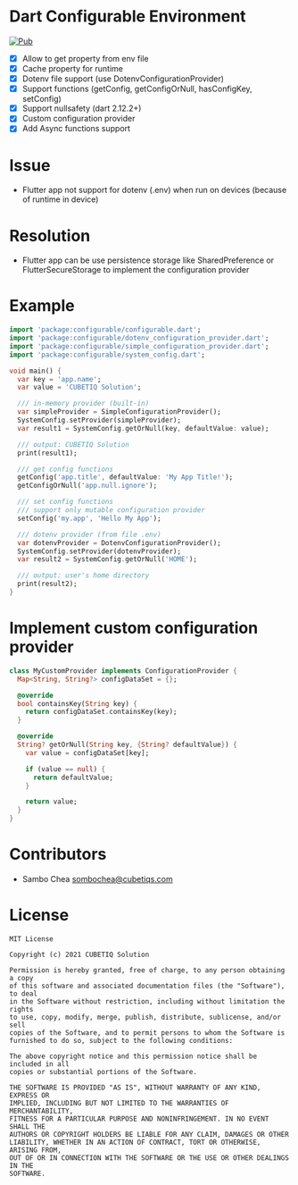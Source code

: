 # Dart Configurable Environment

[![Pub](https://img.shields.io/pub/v/configurable.svg)](https://pub.dartlang.org/packages/configurable)

- [x] Allow to get property from env file
- [x] Cache property for runtime
- [x] Dotenv file support (use DotenvConfigurationProvider)
- [x] Support functions (getConfig, getConfigOrNull, hasConfigKey, setConfig)
- [x] Support nullsafety (dart 2.12.2+)
- [x] Custom configuration provider
- [x] Add Async functions support

# Issue
- Flutter app not support for dotenv (.env) when run on devices (because of runtime in device)

# Resolution
- Flutter app can be use persistence storage like SharedPreference or FlutterSecureStorage to implement the configuration provider

# Example

```dart
import 'package:configurable/configurable.dart';
import 'package:configurable/dotenv_configuration_provider.dart';
import 'package:configurable/simple_configuration_provider.dart';
import 'package:configurable/system_config.dart';

void main() {
  var key = 'app.name';
  var value = 'CUBETIQ Solution';

  /// in-memory provider (built-in)
  var simpleProvider = SimpleConfigurationProvider();
  SystemConfig.setProvider(simpleProvider);
  var result1 = SystemConfig.getOrNull(key, defaultValue: value);

  /// output: CUBETIQ Solution
  print(result1);

  /// get config functions
  getConfig('app.title', defaultValue: 'My App Title!');
  getConfigOrNull('app.null.ignore');

  /// set config functions
  /// support only mutable configuration provider
  setConfig('my.app', 'Hello My App');

  /// dotenv provider (from file .env)
  var dotenvProvider = DotenvConfigurationProvider();
  SystemConfig.setProvider(dotenvProvider);
  var result2 = SystemConfig.getOrNull('HOME');

  /// output: user's home directory
  print(result2);
}
```

# Implement custom configuration provider

```dart
class MyCustomProvider implements ConfigurationProvider {
  Map<String, String?> configDataSet = {};

  @override
  bool containsKey(String key) {
    return configDataSet.containsKey(key);
  }

  @override
  String? getOrNull(String key, {String? defaultValue}) {
    var value = configDataSet[key];

    if (value == null) {
      return defaultValue;
    }

    return value;
  }
}
```

# Contributors

- Sambo Chea <sombochea@cubetiqs.com>

# License

```text
MIT License

Copyright (c) 2021 CUBETIQ Solution

Permission is hereby granted, free of charge, to any person obtaining a copy
of this software and associated documentation files (the "Software"), to deal
in the Software without restriction, including without limitation the rights
to use, copy, modify, merge, publish, distribute, sublicense, and/or sell
copies of the Software, and to permit persons to whom the Software is
furnished to do so, subject to the following conditions:

The above copyright notice and this permission notice shall be included in all
copies or substantial portions of the Software.

THE SOFTWARE IS PROVIDED "AS IS", WITHOUT WARRANTY OF ANY KIND, EXPRESS OR
IMPLIED, INCLUDING BUT NOT LIMITED TO THE WARRANTIES OF MERCHANTABILITY,
FITNESS FOR A PARTICULAR PURPOSE AND NONINFRINGEMENT. IN NO EVENT SHALL THE
AUTHORS OR COPYRIGHT HOLDERS BE LIABLE FOR ANY CLAIM, DAMAGES OR OTHER
LIABILITY, WHETHER IN AN ACTION OF CONTRACT, TORT OR OTHERWISE, ARISING FROM,
OUT OF OR IN CONNECTION WITH THE SOFTWARE OR THE USE OR OTHER DEALINGS IN THE
SOFTWARE.
```
